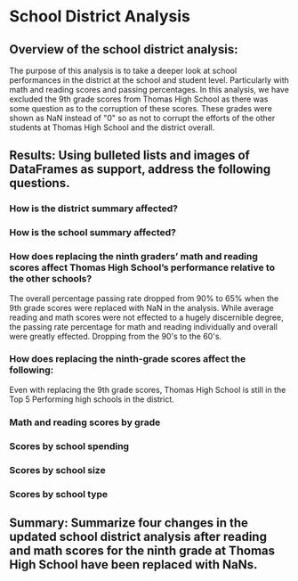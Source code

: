 # School District Analysis

## Overview of the school district analysis: 
The purpose of this analysis is to take a deeper look at school performances in the district at the school and student level. Particularly with math and reading scores and passing percentages. In this analysis, we have excluded the 9th grade scores from Thomas High School as there was some question as to the corruption of these scores. These grades were shown as NaN instead of "0" so as not to corrupt the efforts of the other students at Thomas High School and the district overall.  

## Results: Using bulleted lists and images of DataFrames as support, address the following questions.

### How is the district summary affected?

### How is the school summary affected?

### How does replacing the ninth graders’ math and reading scores affect Thomas High School’s performance relative to the other schools?
The overall percentage passing rate dropped from 90% to 65% when the 9th grade scores were replaced with NaN in the analysis. While average reading and math scores were not effected to a hugely discernible degree, the passing rate percentage for math and reading individually and overall were greatly effected. Dropping from the 90's to the 60's.

### How does replacing the ninth-grade scores affect the following:
 Even with replacing the 9th grade scores, Thomas High School is still in the Top 5 Performing high schools in the district.
 
### Math and reading scores by grade

### Scores by school spending

### Scores by school size

### Scores by school type

## Summary: Summarize four changes in the updated school district analysis after reading and math scores for the ninth grade at Thomas High School have been replaced with NaNs.
